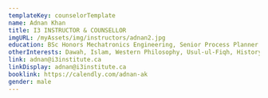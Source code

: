 ```yaml
---
templateKey: counselorTemplate
name: Adnan Khan
title: I3 INSTRUCTOR & COUNSELLOR
imgURL: /myAssets/img/instructors/adnan2.jpg
education: BSc Honors Mechatronics Engineering, Senior Process Planner.
otherInterests: Dawah, Islam, Western Philosophy, Usul-ul-Fiqh, History & Politics.
link: adnan@i3institute.ca
linkDisplay: adnan@i3institute.ca
booklink: https://calendly.com/adnan-ak
gender: male
---
```

